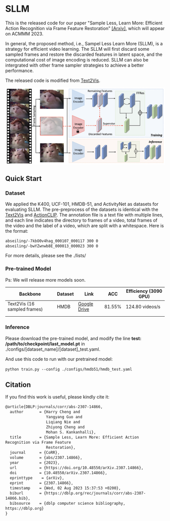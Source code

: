 # SLLM

This is the released code for our paper "Sample Less, Learn More: Efficient Action Recognition via Frame Feature Restoration" [[Arxiv]](https://arxiv.org/abs/2307.14866), which will appear on ACMMM 2023.

In general, the proposed method, i.e., Sampel Less Learn More (SLLM), is a strategy for efficient video learning. The SLLM will first discard some sampled frames and restore the discarded features in latent space, and the computational cost of image encoding is reduced. SLLM can also be intergrated with other frame sampler strategies to achieve a better performance.

The released code is modified from [Text2Vis](https://github.com/whwu95/Text4Vis). 

![image-20230803190117966](./overview.png) 



## Quick Start

### Dataset

We applied the K400, UCF-101, HMDB-51, and ActivityNet as datasets for evaluating SLLM. The pre-preprocess of the datasets is identical with the [Text2Vis](https://github.com/whwu95/Text4Vis) and [ActionCLIP](https://github.com/sallymmx/ActionCLIP).
The annotation file is a text file with multiple lines, and each line indicates the directory to frames of a video, total frames of the video and the label of a video, which are split with a whitespace. Here is the format:

```
abseiling/-7kbO0v4hag_000107_000117 300 0
abseiling/-bwYZwnwb8E_000013_000023 300 0
```

For more details, please see the ./lists/

### Pre-trained Model

Ps: We will release more models soon.

| Backbone                     | Dataset | Link                                                         | ACC    | Efficiency (3090 GPU) |
| ---------------------------- | ------- | ------------------------------------------------------------ | ------ | --------------------- |
| Text2Vis (16 sampled frames) | HMDB    | [Google Drive](https://drive.google.com/file/d/1Apk9N5Y88VZXbfF7KGUnmV9cSxlFFrXF/view?usp=sharing) | 81.55% | 124.80 videos/s       |
|                              |         |                                                              |        |                       |
|                              |         |                                                              |        |                       |

### Inference

Please download the pre-trained model, and modify the line **test: /path/to/checkpoint/last_model.pt** in ./configs/[dataset_name]/[dataset]_test.yaml.

And use this code to run with our pretrained model:

`python train.py --config ./configs/hmdb51/hmdb_test.yaml`

## Citation

If you find this work is useful, please kindly cite it:

```
@article{DBLP:journals/corr/abs-2307-14866,
  author       = {Harry Cheng and
                  Yangyang Guo and
                  Liqiang Nie and
                  Zhiyong Cheng and
                  Mohan S. Kankanhalli},
  title        = {Sample Less, Learn More: Efficient Action Recognition via Frame Feature
                  Restoration},
  journal      = {CoRR},
  volume       = {abs/2307.14866},
  year         = {2023},
  url          = {https://doi.org/10.48550/arXiv.2307.14866},
  doi          = {10.48550/arXiv.2307.14866},
  eprinttype    = {arXiv},
  eprint       = {2307.14866},
  timestamp    = {Wed, 02 Aug 2023 15:37:53 +0200},
  biburl       = {https://dblp.org/rec/journals/corr/abs-2307-14866.bib},
  bibsource    = {dblp computer science bibliography, https://dblp.org}
}
```